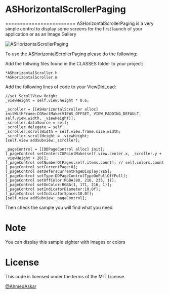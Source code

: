 # ASHorizontalScrollerPaging
========================
ASHorizontalScrollerPaging is a very simple control to display some screens for the first launch of your application or as an Image Gallery



![ASHorizontalScrollerPaging](https://github.com/AhmedAskar/ASHorizontalScrollerPaging/blob/master/ASHorizontalScrollerPaging/Shoot2.png)


To use the ASHorizontalScrollerPaging please do the following:

Add the follwing files found in the CLASSES folder to your project:
```
*ASHorizontalScroller.h
*ASHorizontalScroller.m
```


Add the following lines of code to your ViewDidLoad:
```
//set ScrollView Height
_viewHeight = self.view.height * 0.6;

_scroller = [[ASHorizontalScroller alloc] initWithFrame:CGRectMake(VIEWS_OFFSET, VIEW_PADDING_DEFAULT, self.view.width, _viewHeight)];
_scroller.dataSource = self;
_scroller.delegate = self;
_scroller.scrollWidth = self.view.frame.size.width;
_scroller.scrollHeight = _viewHeight;
[self.view addSubview:_scroller];

_pageControl = [[DDPageControl alloc] init];
[_pageControl setCenter:CGPointMake(self.view.center.x, _scroller.y + _viewHeight + 20)];
[_pageControl setNumberOfPages:self.items.count]; // self.colors.count
[_pageControl setCurrentPage:0];
[_pageControl setDefersCurrentPageDisplay:YES];
[_pageControl setType:DDPageControlTypeOnFullOffFull];
[_pageControl setOffColor:RGBA(80, 210, 235, 1)];
[_pageControl setOnColor:RGBA(1, 171, 216, 1)];
[_pageControl setIndicatorDiameter:10.0f];
[_pageControl setIndicatorSpace:10.0f];
[self.view addSubview:_pageControl];

```

Then check the sample you will find what you need

# Note
You can display this sample eighter with images or colors

# License

This code is licensed under the terms of the MIT License.

[@AhmedAskar](https://www.linkedin.com/in/ahmed-askar-8a093244?trk=hp-identity-photo)